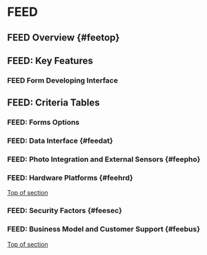 # FEED

## FEED Overview  {#feetop} 


## FEED: Key Features 

### FEED Form Developing Interface



## FEED: Criteria Tables

###  FEED: Forms Options




### FEED: Data Interface {#feedat}



###  FEED: Photo Integration and External Sensors {#feepho}





###  FEED:  Hardware Platforms  {#feehrd}

[Top of section](feetop)



### FEED: Security Factors {#feesec}




### FEED: Business Model and Customer Support {#feebus}

[Top of section](#feetop)






